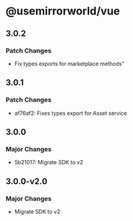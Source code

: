 # @usemirrorworld/vue

## 3.0.2

### Patch Changes

- Fix types exports for marketplace methods"

## 3.0.1

### Patch Changes

- af76af2: Fixes types export for Asset service

## 3.0.0

### Major Changes

- 5b21017: Migrate SDK to v2

## 3.0.0-v2.0

### Major Changes

- Migrate SDK to v2
